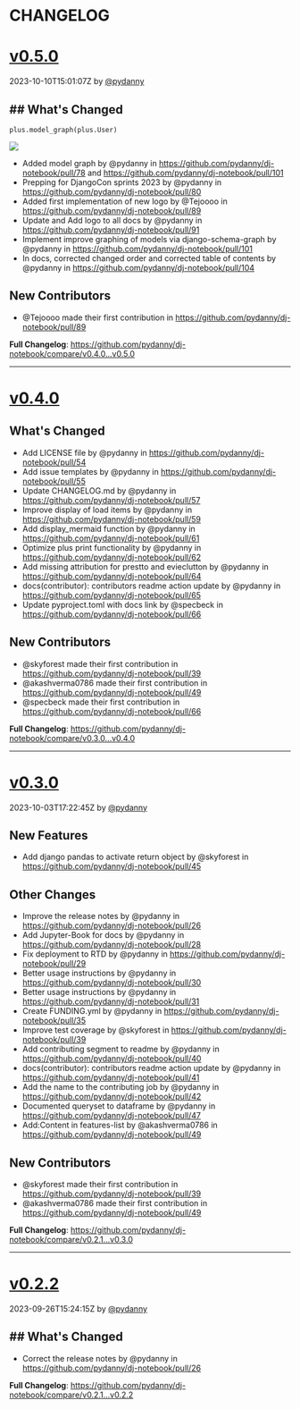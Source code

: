 
# CHANGELOG

# [v0.5.0](https://github.com/pydanny/dj-notebook/releases/tag/v0.5.0)

2023-10-10T15:01:07Z by
[@pydanny](https://github.com/pydanny)

## ## What's Changed

```
plus.model_graph(plus.User)
```
![](https://mermaid.ink/img/Zmxvd2NoYXJ0IFRECiAgTG9nRW50cnkgLS0tIFVzZXIKICBVc2VyIC0tLSBBYnN0cmFjdFVzZXIKICBVc2VyIC0tLSBHcm91cAogIFVzZXIgLS0tIFBlcm1pc3Npb24K)

* Added model graph by @pydanny in https://github.com/pydanny/dj-notebook/pull/78 and https://github.com/pydanny/dj-notebook/pull/101
* Prepping for DjangoCon sprints 2023 by @pydanny in https://github.com/pydanny/dj-notebook/pull/80
* Added first implementation of new logo by @Tejoooo in https://github.com/pydanny/dj-notebook/pull/89
* Update and Add logo to all docs  by @pydanny in https://github.com/pydanny/dj-notebook/pull/91
* Implement improve graphing of models via django-schema-graph by @pydanny in https://github.com/pydanny/dj-notebook/pull/101
* In docs, corrected changed order and corrected table of contents by @pydanny in https://github.com/pydanny/dj-notebook/pull/104

## New Contributors
* @Tejoooo made their first contribution in https://github.com/pydanny/dj-notebook/pull/89

**Full Changelog**: https://github.com/pydanny/dj-notebook/compare/v0.4.0...v0.5.0

---

# [v0.4.0](https://github.com/pydanny/dj-notebook/releases/tag/v0.4.0)

## What's Changed
* Add LICENSE file by @pydanny in https://github.com/pydanny/dj-notebook/pull/54
* Add issue templates by @pydanny in https://github.com/pydanny/dj-notebook/pull/55
* Update CHANGELOG.md by @pydanny in https://github.com/pydanny/dj-notebook/pull/57
* Improve display of load items by @pydanny in https://github.com/pydanny/dj-notebook/pull/59
* Add display_mermaid function by @pydanny in https://github.com/pydanny/dj-notebook/pull/61
* Optimize plus print functionality by @pydanny in https://github.com/pydanny/dj-notebook/pull/62
* Add missing attribution for prestto and evieclutton by @pydanny in https://github.com/pydanny/dj-notebook/pull/64
* docs(contributor): contributors readme action update by @pydanny in https://github.com/pydanny/dj-notebook/pull/65
* Update pyproject.toml with docs link by @specbeck in https://github.com/pydanny/dj-notebook/pull/66

## New Contributors
* @skyforest made their first contribution in https://github.com/pydanny/dj-notebook/pull/39
* @akashverma0786 made their first contribution in https://github.com/pydanny/dj-notebook/pull/49
* @specbeck made their first contribution in https://github.com/pydanny/dj-notebook/pull/66

**Full Changelog**: https://github.com/pydanny/dj-notebook/compare/v0.3.0...v0.4.0

---

# [v0.3.0](https://github.com/pydanny/dj-notebook/releases/tag/v0.3.0)

2023-10-03T17:22:45Z by
[@pydanny](https://github.com/pydanny)

## New Features

* Add django pandas to activate return object by @skyforest in https://github.com/pydanny/dj-notebook/pull/45

## Other Changes
* Improve the release notes by @pydanny in https://github.com/pydanny/dj-notebook/pull/26
* Add Jupyter-Book for docs by @pydanny in https://github.com/pydanny/dj-notebook/pull/28
* Fix deployment to RTD by @pydanny in https://github.com/pydanny/dj-notebook/pull/29
* Better usage instructions by @pydanny in https://github.com/pydanny/dj-notebook/pull/30
* Better usage instructions by @pydanny in https://github.com/pydanny/dj-notebook/pull/31
* Create FUNDING.yml by @pydanny in https://github.com/pydanny/dj-notebook/pull/35
* Improve test coverage by @skyforest in https://github.com/pydanny/dj-notebook/pull/39
* Add contributing segment to readme by @pydanny in https://github.com/pydanny/dj-notebook/pull/40
* docs(contributor): contributors readme action update by @pydanny in https://github.com/pydanny/dj-notebook/pull/41
* Add the name to the contributing job by @pydanny in https://github.com/pydanny/dj-notebook/pull/42
* Documented queryset to dataframe by @pydanny in https://github.com/pydanny/dj-notebook/pull/47
* Add:Content in features-list by @akashverma0786 in https://github.com/pydanny/dj-notebook/pull/49

## New Contributors
* @skyforest made their first contribution in https://github.com/pydanny/dj-notebook/pull/39
* @akashverma0786 made their first contribution in https://github.com/pydanny/dj-notebook/pull/49

**Full Changelog**: https://github.com/pydanny/dj-notebook/compare/v0.2.1...v0.3.0

---

# [v0.2.2](https://github.com/pydanny/dj-notebook/releases/tag/v0.2.2)

2023-09-26T15:24:15Z by
[@pydanny](https://github.com/pydanny)

## ## What's Changed
* Correct the release notes by @pydanny in https://github.com/pydanny/dj-notebook/pull/26


**Full Changelog**: https://github.com/pydanny/dj-notebook/compare/v0.2.1...v0.2.2